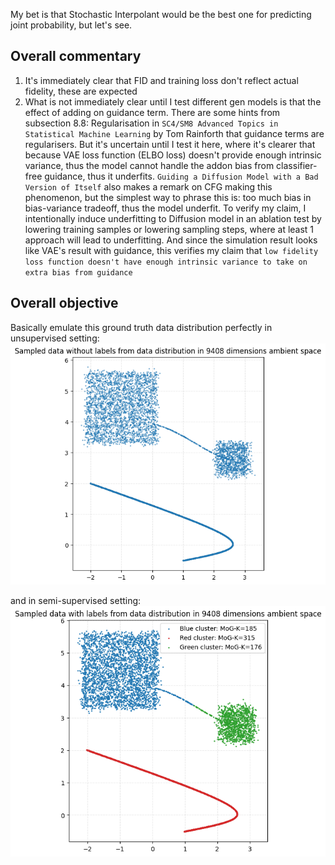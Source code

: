 My bet is that Stochastic Interpolant would be the best one for predicting joint probability, but let's see.


## Overall commentary
1. It's immediately clear that FID and training loss don't reflect actual fidelity, these are expected
2. What is not immediately clear until I test different gen models is that the effect of adding on guidance term. There are some hints from subsection 8.8: Regularisation in ``SC4/SM8 Advanced Topics in Statistical Machine Learning`` by Tom Rainforth that guidance terms are regularisers. But it's uncertain until I test it here, where it's clearer that because VAE loss function (ELBO loss) doesn't provide enough intrinsic variance, thus the model cannot handle the addon bias from classifier-free guidance, thus it underfits. ``Guiding a Diffusion Model with a Bad Version of Itself`` also makes a remark on CFG making this phenomenon, but the simplest way to phrase this is: too much bias in bias-variance tradeoff, thus the model underfit. To verify my claim, I intentionally induce underfitting to Diffusion model in an ablation test by lowering training samples or lowering sampling steps, where at least 1 approach will lead to underfitting. And since the simulation result looks like VAE's result with guidance, this verifies my claim that ``low fidelity loss function doesn't have enough intrinsic variance to take on extra bias from guidance`` 


## Overall objective
Basically emulate this ground truth data distribution perfectly in unsupervised setting: <br>
![image](https://github.com/nam-drun/sneak_peek_on_my_current_paper/blob/main/toy-DataDistribution_unsup.png)

and in semi-supervised setting: <br>
![image](https://github.com/nam-drun/sneak_peek_on_my_current_paper/blob/main/toy-DataDistribution_semisup.png)

